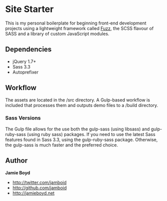 # Site Starter

This is my personal boilerplate for beginning front-end development projects using a lightweight framework called [Fuzz](https://github.com/jamboid/Fuzz), the SCSS flavour of SASS and a library of custom JavaScript modules.

## Dependencies

- jQuery 1.7+
- Sass 3.3
- Autoprefixer

## Workflow

The assets are located in the /src directory. A Gulp-based workflow is included that processes them and outputs demo files to a /build directory.

### Sass Versions

The Gulp file allows for the use both the gulp-sass (using libsass) and gulp-ruby-sass (using ruby sass) packages. If you need to use the latest Sass features found in Sass 3.3, using the gulp-ruby-sass package. Otherwise, the gulp-sass is much faster and the preferred choice.

## Author

**Jamie Boyd**

+ http://twitter.com/jamboid
+ http://github.com/jamboid
+ http://jamieboyd.net
